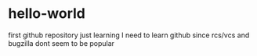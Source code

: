 # hello-world
first github repository just learning
I need to learn github since rcs/vcs and bugzilla dont seem to be popular


